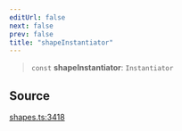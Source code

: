 ```yaml
---
editUrl: false
next: false
prev: false
title: "shapeInstantiator"
---
```


> `const` **shapeInstantiator**: `Instantiator`

## Source

[shapes.ts:3418](https://github.com/dgmjs/dgmjs/blob/main/packages/core/src/shapes.ts#L3418)
